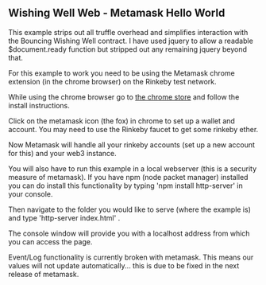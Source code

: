 ## Wishing Well Web - Metamask Hello World

This example strips out all truffle overhead and simplifies interaction with the Bouncing Wishing Well contract.
I have used jquery to allow a readable $document.ready function but stripped out any remaining jquery beyond that.

For this example to work you need to be using the Metamask chrome extension (in the chrome browser) on the Rinkeby test network.

While using the chrome browser go to [the chrome store](https://chrome.google.com/webstore/detail/metamask/nkbihfbeogaeaoehlefnkodbefgpgknn) and follow the install instructions.

Click on the metamask icon (the fox) in chrome to set up a wallet and account.
You may need to use the Rinkeby faucet to get some rinkeby ether.

Now Metamask will handle all your rinkeby accounts (set up a new account for this) and your web3 instance.

You will also have to run this example in a local webserver (this is a security measure of metamask).
If you have npm (node packet manager) installed you can do install this functionality by typing 'npm install http-server' in your console.

Then navigate to the folder you would like to serve (where the example is) and type 'http-server index.html' .

The console window will provide you with a localhost address from which you can access the page. 

Event/Log functionality is currently broken with metamask.
This means our values will not update automatically... this is due to be fixed in the next release of metamask.






